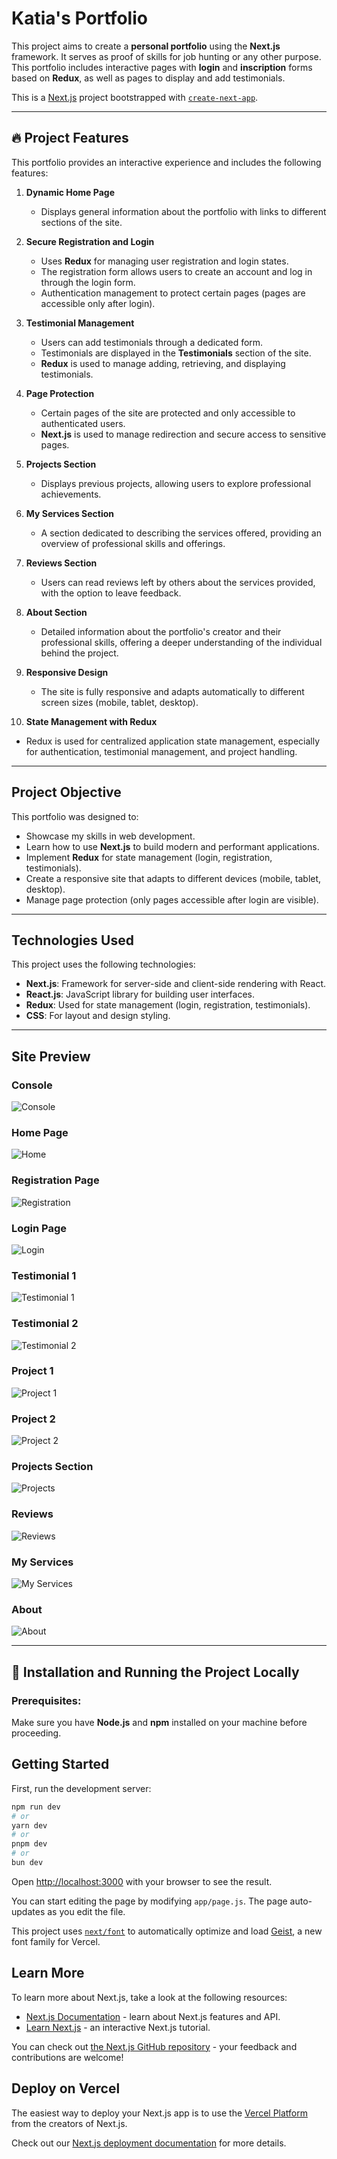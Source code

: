 
# Katia's Portfolio 

This project aims to create a **personal portfolio** using the **Next.js** framework. It serves as proof of skills for job hunting or any other purpose. This portfolio includes interactive pages with **login** and **inscription** forms based on **Redux**, as well as pages to display and add testimonials.
 
This is a [Next.js](https://nextjs.org) project bootstrapped with [`create-next-app`](https://nextjs.org/docs/app/api-reference/cli/create-next-app).

---

## 🔥 Project Features

This portfolio provides an interactive experience and includes the following features:

1. **Dynamic Home Page**  
   - Displays general information about the portfolio with links to different sections of the site.

2. **Secure Registration and Login**  
   - Uses **Redux** for managing user registration and login states.  
   - The registration form allows users to create an account and log in through the login form.  
   - Authentication management to protect certain pages (pages are accessible only after login).

3. **Testimonial Management**  
   - Users can add testimonials through a dedicated form.  
   - Testimonials are displayed in the **Testimonials** section of the site.  
   - **Redux** is used to manage adding, retrieving, and displaying testimonials.

4. **Page Protection**  
   - Certain pages of the site are protected and only accessible to authenticated users.  
   - **Next.js** is used to manage redirection and secure access to sensitive pages.

5. **Projects Section**  
   - Displays previous projects, allowing users to explore professional achievements.  
   

6. **My Services Section**  
   - A section dedicated to describing the services offered, providing an overview of professional skills and offerings.

7. **Reviews Section**  
   - Users can read reviews left by others about the services provided, with the option to leave feedback.

8. **About Section**  
   - Detailed information about the portfolio's creator and their professional skills, offering a deeper understanding of the individual behind the project.

9. **Responsive Design**  
   - The site is fully responsive and adapts automatically to different screen sizes (mobile, tablet, desktop).

10. **State Management with Redux**  
   - Redux is used for centralized application state management, especially for authentication, testimonial management, and project handling.

---

## Project Objective

This portfolio was designed to:

- Showcase my skills in web development.
- Learn how to use **Next.js** to build modern and performant applications.
- Implement **Redux** for state management (login, registration, testimonials).
- Create a responsive site that adapts to different devices (mobile, tablet, desktop).
- Manage page protection (only pages accessible after login are visible).

---

##  Technologies Used

This project uses the following technologies:

- **Next.js**: Framework for server-side and client-side rendering with React.
- **React.js**: JavaScript library for building user interfaces.
- **Redux**: Used for state management (login, registration, testimonials).
- **CSS**: For layout and design styling.

- ---------------
## Site Preview

### Console

![Console](./public/screenshots/console.png)

### Home Page

![Home](./public/screenshots/acceuil.png)

### Registration Page

![Registration](./public/screenshots/inscription.png)

### Login Page

![Login](./public/screenshots/connexion.png)

### Testimonial 1

![Testimonial 1](./public/screenshots/temoignage1.png)

### Testimonial 2

![Testimonial 2](./public/screenshots/temoignage2.png)

### Project 1

![Project 1](./public/screenshots/projet1.png)

### Project 2

![Project 2](./public/screenshots/projet2.png)

### Projects Section

![Projects](./public/screenshots/projets.png)

### Reviews

![Reviews](./public/screenshots/avis.png)

### My Services

![My Services](./public/screenshots/messervices.png)

### About

![About](./public/screenshots/apropos.png)


---

## 🚀 Installation and Running the Project Locally

### Prerequisites:

Make sure you have **Node.js** and **npm** installed on your machine before proceeding.

## Getting Started

First, run the development server:

```bash
npm run dev
# or
yarn dev
# or
pnpm dev
# or
bun dev
```

Open [http://localhost:3000](http://localhost:3000) with your browser to see the result.

You can start editing the page by modifying `app/page.js`. The page auto-updates as you edit the file.

This project uses [`next/font`](https://nextjs.org/docs/app/building-your-application/optimizing/fonts) to automatically optimize and load [Geist](https://vercel.com/font), a new font family for Vercel.

## Learn More

To learn more about Next.js, take a look at the following resources:

- [Next.js Documentation](https://nextjs.org/docs) - learn about Next.js features and API.
- [Learn Next.js](https://nextjs.org/learn) - an interactive Next.js tutorial.

You can check out [the Next.js GitHub repository](https://github.com/vercel/next.js) - your feedback and contributions are welcome!

## Deploy on Vercel

The easiest way to deploy your Next.js app is to use the [Vercel Platform](https://vercel.com/new?utm_medium=default-template&filter=next.js&utm_source=create-next-app&utm_campaign=create-next-app-readme) from the creators of Next.js.

Check out our [Next.js deployment documentation](https://nextjs.org/docs/app/building-your-application/deploying) for more details.
